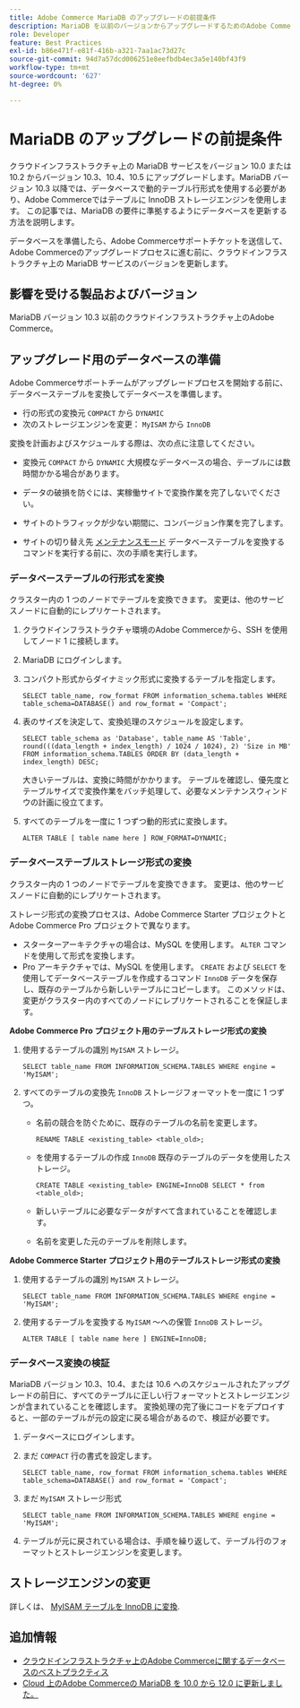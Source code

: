 ```yaml
---
title: Adobe Commerce MariaDB のアップグレードの前提条件
description: MariaDB を以前のバージョンからアップグレードするためのAdobe Commerceデータベースの準備方法を説明します。
role: Developer
feature: Best Practices
exl-id: b86e471f-e81f-416b-a321-7aa1ac73d27c
source-git-commit: 94d7a57dcd006251e8eefbdb4ec3a5e140bf43f9
workflow-type: tm+mt
source-wordcount: '627'
ht-degree: 0%

---
```


# MariaDB のアップグレードの前提条件

クラウドインフラストラクチャ上の MariaDB サービスをバージョン 10.0 または 10.2 からバージョン 10.3、10.4、10.5 にアップグレードします。MariaDB バージョン 10.3 以降では、データベースで動的テーブル行形式を使用する必要があり、Adobe Commerceではテーブルに InnoDB ストレージエンジンを使用します。 この記事では、MariaDB の要件に準拠するようにデータベースを更新する方法を説明します。

データベースを準備したら、Adobe Commerceサポートチケットを送信して、Adobe Commerceのアップグレードプロセスに進む前に、クラウドインフラストラクチャ上の MariaDB サービスのバージョンを更新します。

## 影響を受ける製品およびバージョン

MariaDB バージョン 10.3 以前のクラウドインフラストラクチャ上のAdobe Commerce。

## アップグレード用のデータベースの準備

Adobe Commerceサポートチームがアップグレードプロセスを開始する前に、データベーステーブルを変換してデータベースを準備します。

- 行の形式の変換元 `COMPACT` から `DYNAMIC`
- 次のストレージエンジンを変更： `MyISAM` から `InnoDB`

変換を計画およびスケジュールする際は、次の点に注意してください。

- 変換元 `COMPACT` から `DYNAMIC` 大規模なデータベースの場合、テーブルには数時間かかる場合があります。

- データの破損を防ぐには、実稼働サイトで変換作業を完了しないでください。

- サイトのトラフィックが少ない期間に、コンバージョン作業を完了します。

- サイトの切り替え先 [メンテナンスモード](../../../installation/tutorials/maintenance-mode.md) データベーステーブルを変換するコマンドを実行する前に、次の手順を実行します。

### データベーステーブルの行形式を変換

クラスター内の 1 つのノードでテーブルを変換できます。 変更は、他のサービスノードに自動的にレプリケートされます。

1. クラウドインフラストラクチャ環境のAdobe Commerceから、SSH を使用してノード 1 に接続します。

1. MariaDB にログインします。

1. コンパクト形式からダイナミック形式に変換するテーブルを指定します。

   ```mysql
   SELECT table_name, row_format FROM information_schema.tables WHERE table_schema=DATABASE() and row_format = 'Compact';
   ```

1. 表のサイズを決定して、変換処理のスケジュールを設定します。

   ```mysql
   SELECT table_schema as 'Database', table_name AS 'Table', round(((data_length + index_length) / 1024 / 1024), 2) 'Size in MB' FROM information_schema.TABLES ORDER BY (data_length + index_length) DESC;
   ```

   大きいテーブルは、変換に時間がかかります。 テーブルを確認し、優先度とテーブルサイズで変換作業をバッチ処理して、必要なメンテナンスウィンドウの計画に役立てます。

1. すべてのテーブルを一度に 1 つずつ動的形式に変換します。

   ```mysql
   ALTER TABLE [ table name here ] ROW_FORMAT=DYNAMIC;
   ```

### データベーステーブルストレージ形式の変換

クラスター内の 1 つのノードでテーブルを変換できます。 変更は、他のサービスノードに自動的にレプリケートされます。

ストレージ形式の変換プロセスは、Adobe Commerce Starter プロジェクトとAdobe Commerce Pro プロジェクトで異なります。

- スターターアーキテクチャの場合は、MySQL を使用します。 `ALTER` コマンドを使用して形式を変換します。
- Pro アーキテクチャでは、MySQL を使用します。 `CREATE` および `SELECT` を使用してデータベーステーブルを作成するコマンド `InnoDB` データを保存し、既存のテーブルから新しいテーブルにコピーします。 このメソッドは、変更がクラスター内のすべてのノードにレプリケートされることを保証します。

**Adobe Commerce Pro プロジェクト用のテーブルストレージ形式の変換**

1. 使用するテーブルの識別 `MyISAM` ストレージ。

   ```mysql
   SELECT table_name FROM INFORMATION_SCHEMA.TABLES WHERE engine = 'MyISAM';
   ```

1. すべてのテーブルの変換先 `InnoDB` ストレージフォーマットを一度に 1 つずつ。

   - 名前の競合を防ぐために、既存のテーブルの名前を変更します。

     ```mysql
     RENAME TABLE <existing_table> <table_old>;
     ```

   - を使用するテーブルの作成 `InnoDB` 既存のテーブルのデータを使用したストレージ。

     ```mysql
     CREATE TABLE <existing_table> ENGINE=InnoDB SELECT * from <table_old>;
     ```

   - 新しいテーブルに必要なデータがすべて含まれていることを確認します。

   - 名前を変更した元のテーブルを削除します。


**Adobe Commerce Starter プロジェクト用のテーブルストレージ形式の変換**

1. 使用するテーブルの識別 `MyISAM` ストレージ。

   ```mysql
   SELECT table_name FROM INFORMATION_SCHEMA.TABLES WHERE engine = 'MyISAM';
   ```

1. 使用するテーブルを変換する `MyISAM` ～への保管 `InnoDB` ストレージ。

   ```mysql
   ALTER TABLE [ table name here ] ENGINE=InnoDB;
   ```

### データベース変換の検証

MariaDB バージョン 10.3、10.4、または 10.6 へのスケジュールされたアップグレードの前日に、すべてのテーブルに正しい行フォーマットとストレージエンジンが含まれていることを確認します。 変換処理の完了後にコードをデプロイすると、一部のテーブルが元の設定に戻る場合があるので、検証が必要です。

1. データベースにログインします。

1. まだ `COMPACT` 行の書式を設定します。

   ```mysql
   SELECT table_name, row_format FROM information_schema.tables WHERE table_schema=DATABASE() and row_format = 'Compact';
   ```

1. まだ `MyISAM` ストレージ形式

   ```mysql
   SELECT table_name FROM INFORMATION_SCHEMA.TABLES WHERE engine = 'MyISAM';
   ```

1. テーブルが元に戻されている場合は、手順を繰り返して、テーブル行のフォーマットとストレージエンジンを変更します。

## ストレージエンジンの変更

詳しくは、 [MyISAM テーブルを InnoDB に変換](../planning/database-on-cloud.md).

## 追加情報

- [クラウドインフラストラクチャ上のAdobe Commerceに関するデータベースのベストプラクティス](../planning/database-on-cloud.md)
- [Cloud 上のAdobe Commerceの MariaDB を 10.0 から 12.0 に更新しました。](https://experienceleague.adobe.com/docs/commerce-knowledge-base/kb/how-to/upgrade-mariadb-10.0-to-10.2-for-magento-commerce-cloud.html)
